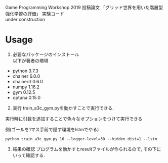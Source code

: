 Game Programming Workshop 2019 投稿論文 「グリッド世界を用いた階層型強化学習の評価」 実験コード  
under construction

# Usage
1. 必要なパッケージのインストール  
以下が著者の環境  
  - python 3.7.3
  - chainer 6.0.0
  - chainerrl 0.6.0
  - numpy 1.16.2
  - gym 0.12.5
  - optuna 0.15.0

2. 実行
train_a3c_gym.pyを動かすことで実行できる.


実行時に引数を追加することで色々なオプションをつけて実行できる

例(ゴールを1マス手前で隠す環境をlstmでやる)

`python train_a3c_gym.py 16 --logger-level=30 --hidden_dist=1 --lstm`

3. 結果の確認
プログラムを動かすとresultファイルが作られるので, その下にいって確認する.
